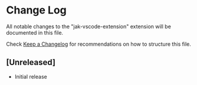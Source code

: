 # Change Log

All notable changes to the "jak-vscode-extension" extension will be documented in this file.

Check [Keep a Changelog](http://keepachangelog.com/) for recommendations on how to structure this file.

## [Unreleased]

-   Initial release
